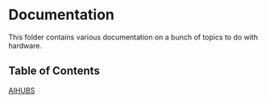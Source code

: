 # Documentation
This folder contains various documentation on a bunch of topics to do with hardware. 

## Table of Contents

[AIHUBS](./AIHUBS/README.md)
